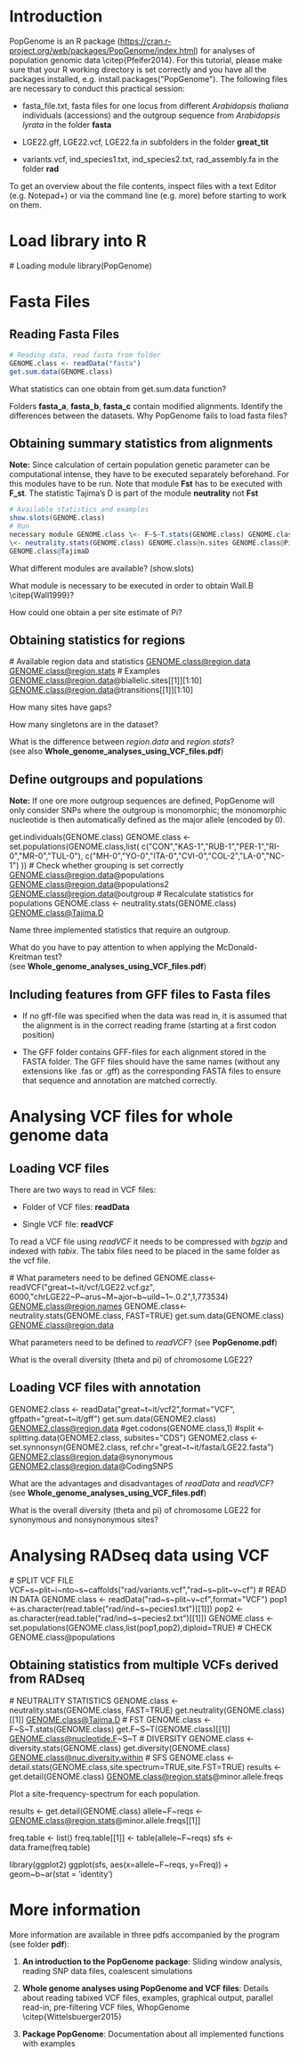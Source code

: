 Introduction
============

PopGenome is an R package
(<https://cran.r-project.org/web/packages/PopGenome/index.html>) for
analyses of population genomic data \citep{Pfeifer2014}. For this
tutorial, please make sure that your R working directory is set
correctly and you have all the packages installed, e.g.
install.packages("PopGenome"). The following files are necessary to
conduct this practical session:

-   fasta\_file.txt, fasta files for one locus from different
    *Arabidopsis thaliana* individuals (accessions) and the outgroup
    sequence from *Arabidopsis lyrata* in the folder **fasta**

-   LGE22.gff, LGE22.vcf, LGE22.fa in subfolders in the folder
    **great\_tit**

-   variants.vcf, ind\_species1.txt, ind\_species2.txt, rad\_assembly.fa
    in the folder **rad**

To get an overview about the file contents, inspect files with a text
Editor (e.g. Notepad+) or via the command line (e.g. more) before
starting to work on them.

Load library into R
===================

\# Loading module library(PopGenome)

Fasta Files
===========

Reading Fasta Files
-------------------

```R
# Reading data, read fasta from folder 
GENOME.class <- readData("fasta") 
get.sum.data(GENOME.class)
```


What statistics can one obtain from get.sum.data function?

Folders **fasta\_a**, **fasta\_b**, **fasta\_c** contain modified
alignments. Identify the differences between the datasets. Why PopGenome
fails to load fasta files?

Obtaining summary statistics from alignments
--------------------------------------------

**Note:** Since calculation of certain population genetic parameter can
be computational intense, they have to be executed separately
beforehand. For this modules have to be run. Note that module **Fst**
has to be executed with **F\_st**. The statistic Tajima’s D is part of
the module **neutrality** not **Fst**

```R
# Available statistics and examples 
show.slots(GENOME.class) 
# Run
necessary module GENOME.class \<- F~S~T.stats(GENOME.class) GENOME.class
\<- neutrality.stats(GENOME.class) GENOME.class@n.sites GENOME.class@Pi
GENOME.class@TajimaD
```

What different modules are available? (show.slots)

What module is necessary to be executed in order to obtain Wall.B
\citep{Wall1999}?

How could one obtain a per site estimate of Pi?

Obtaining statistics for regions
--------------------------------

\# Available region data and statistics GENOME.class@region.data
GENOME.class@region.stats \# Examples
GENOME.class@region.data@biallelic.sites[[1]][1:10]
GENOME.class@region.data@transitions[[1]][1:10]

How many sites have gaps?

How many singletons are in the dataset?

What is the difference between *region.data* and *region.stats*?\
(see also **Whole\_genome\_analyses\_using\_VCF\_files.pdf**)

Define outgroups and populations
--------------------------------

**Note:** If one ore more outgroup sequences are defined, PopGenome will
only consider SNPs where the outgroup is monomorphic; the monomorphic
nucleotide is then automatically defined as the major allele (encoded by
0).

get.individuals(GENOME.class) GENOME.class \<-
set.populations(GENOME.class,list(
c("CON","KAS-1","RUB-1","PER-1","RI-0","MR-0","TUL-0"),
c("MH-0","YO-0","ITA-0","CVI-0","COL-2","LA-0","NC-1") )) \# Check
whether grouping is set correctly GENOME.class@region.data@populations
GENOME.class@region.data@populations2 GENOME.class@region.data@outgroup
\# Recalculate statistics for populations GENOME.class \<-
neutrality.stats(GENOME.class) GENOME.class@Tajima.D

Name three implemented statistics that require an outgroup.

What do you have to pay attention to when applying the McDonald-Kreitman
test?\
(see **Whole\_genome\_analyses\_using\_VCF\_files.pdf**)

Including features from GFF files to Fasta files
------------------------------------------------

-   If no gff-file was specified when the data was read in, it is
    assumed that the alignment is in the correct reading frame (starting
    at a first codon position)

-   The GFF folder contains GFF-files for each alignment stored in the
    FASTA folder. The GFF files should have the same names (without any
    extensions like .fas or .gff) as the corresponding FASTA files to
    ensure that sequence and annotation are matched correctly.

Analysing VCF files for whole genome data
=========================================

Loading VCF files
-----------------

There are two ways to read in VCF files:

-   Folder of VCF files: **readData**

-   Single VCF file: **readVCF**

To read a VCF file using *readVCF* it needs to be compressed with
*bgzip* and indexed with *tabix*. The tabix files need to be placed in
the same folder as the vcf file.

\# What parameters need to be defined GENOME.class\<-
readVCF("great~t~it/vcf/LGE22.vcf.gz",
6000,"chrLGE22~P~arus~M~ajor~b~uild~1~.0.2",1,773534)
GENOME.class@region.names GENOME.class\<- neutrality.stats(GENOME.class,
FAST=TRUE) get.sum.data(GENOME.class) GENOME.class@region.data

What parameters need to be defined to *readVCF*? (see **PopGenome.pdf**)

What is the overall diversity (theta and pi) of chromosome LGE22?

Loading VCF files with annotation
---------------------------------

GENOME2.class \<- readData("great~t~it/vcf2",format="VCF",
gffpath="great~t~it/gff") get.sum.data(GENOME2.class)
GENOME2.class@region.data \#get.codons(GENOME.class,1) \#split \<-
splitting.data(GENOME2.class, subsites="CDS") GENOME2.class \<-
set.synnonsyn(GENOME2.class, ref.chr="great~t~it/fasta/LGE22.fasta")
GENOME2.class@region.data@synonymous
GENOME2.class@region.data@CodingSNPS

What are the advantages and disadvantages of *readData* and *readVCF*?\
(see **Whole\_genome\_analyses\_using\_VCF\_files.pdf**)

What is the overall diversity (theta and pi) of chromosome LGE22 for
synonymous and nonsynonymous sites?

Analysing RADseq data using VCF 
================================

\# SPLIT VCF FILE
VCF~s~plit~i~nto~s~caffolds("rad/variants.vcf","rad~s~plit~v~cf") \#
READ IN DATA GENOME.class \<- readData("rad~s~plit~v~cf",format="VCF")
pop1 \<-as.character(read.table("rad/ind~s~pecies1.txt")[[1]]) pop2
\<-as.character(read.table("rad/ind~s~pecies2.txt")[[1]]) GENOME.class
\<- set.populations(GENOME.class,list(pop1,pop2),diploid=TRUE) \# CHECK
GENOME.class@populations

Obtaining statistics from multiple VCFs derived from RADseq
-----------------------------------------------------------

\# NEUTRALITY STATISTICS GENOME.class \<- neutrality.stats(GENOME.class,
FAST=TRUE) get.neutrality(GENOME.class)[[1]] GENOME.class@Tajima.D \#
FST GENOME.class \<- F~S~T.stats(GENOME.class)
get.F~S~T(GENOME.class)[[1]] GENOME.class@nucleotide.F~S~T \# DIVERSITY
GENOME.class \<- diversity.stats(GENOME.class)
get.diversity(GENOME.class) GENOME.class@nuc.diversity.within \# SFS
GENOME.class \<-
detail.stats(GENOME.class,site.spectrum=TRUE,site.FST=TRUE) results \<-
get.detail(GENOME.class) GENOME.class@region.stats@minor.allele.freqs

Plot a site-frequency-spectrum for each population.

results \<- get.detail(GENOME.class) allele~F~reqs \<-
GENOME.class@region.stats@minor.allele.freqs[[1]]

freq.table \<- list() freq.table[[1]] \<- table(allele~F~reqs) sfs \<-
data.frame(freq.table)

library(ggplot2) ggplot(sfs, aes(x=allele~F~reqs, y=Freq)) +
geom~b~ar(stat = ’identity’)

More information
================

More information are available in three pdfs accompanied by the program
(see folder **pdf**):

1.  **An introduction to the PopGenome package**: Sliding window
    analysis, reading SNP data files, coalescent simulations

2.  **Whole genome analyses using PopGenome and VCF files**: Details
    about reading tabixed VCF files, examples, graphical output,
    parallel read-in, pre-filtering VCF files, WhopGenome
    \citep{Wittelsbuerger2015}

3.  **Package PopGenome**: Documentation about all implemented functions
    with examples
